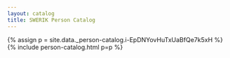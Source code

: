 ```yaml
---
layout: catalog
title: SWERIK Person Catalog
---
```

{% assign p = site.data._person-catalog.i-EpDNYovHuTxUaBfQe7k5xH %}
{% include person-catalog.html p=p %}


